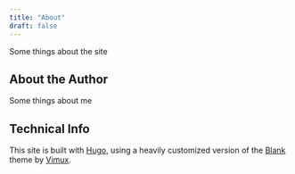 ```yaml
---
title: "About"
draft: false
---
```


Some things about the site

## About the Author
Some things about me

## Technical Info
This site is built with [Hugo](https://gohugo.io/), using a heavily customized version of the [Blank](https://github.com/Vimux/Blank) theme by [Vimux](https://github.com/Vimux).